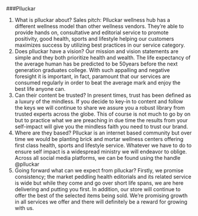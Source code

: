 ###Plluckar

1.	What is plluckar about?
Sales pitch: Plluckar wellness hub has a different wellness model than other wellness vendors. They’re able to provide hands on, consultative and editorial service to promote positivity, good health, sports and lifestyle helping our customers maximizes success by utilizing best practices in our service category.
2.	Does plluckar have a vision?
Our mission and vision statements are simple and they both prioritize health and wealth. The life expectancy of the average human has be predicted to be 50years before the next generation graduates college. With such appalling and negative foresight it is important, in fact, paramount that our services are consumed regularly in order to beat the average mark and enjoy the best life anyone can.
3.	Can their content be trusted?
In present times, trust has been defined as a luxury of the mindless. If you decide to key-in to content and follow the keys we will continue to share we assure you a robust library from trusted experts across the globe. This of course is not much to go by on but to practice what we are preaching in due time the results from your self-impact will give you the mindless faith you need to trust our brand.
4.	Where are they based?
Plluckar is an internet based community but over time we would be planting brick and mortar wellness centers offering first class health, sports and lifestyle service. Whatever we have to do to ensure self impact is a widespread ministry we will endeavor to oblige.  Across all social media platforms, we can be found using the handle @plluckar
5.	Going forward what can we expect from plluckar?
Firstly, we promise consistency; the market peddling health editorials and its related service is wide but while they come and go over short life spans, we are here delivering and putting you first. In addition, our store  will continue to offer the best of the selected items being sold. 
We’re promising growth in all services we offer and there will definitely be a reward for growing with us. 
